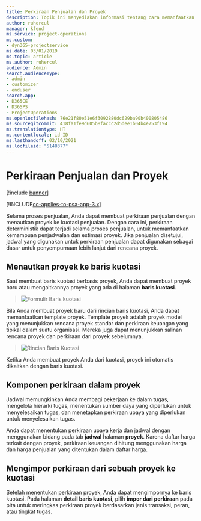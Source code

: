 ```yaml
---
title: Perkiraan Penjualan dan Proyek
description: Topik ini menyediakan informasi tentang cara memanfaatkan jadwal dan perkiraan dalam proses penjualan.
author: ruhercul
manager: kfend
ms.service: project-operations
ms.custom:
- dyn365-projectservice
ms.date: 03/01/2019
ms.topic: article
ms.author: ruhercul
audience: Admin
search.audienceType:
- admin
- customizer
- enduser
search.app:
- D365CE
- D365PS
- ProjectOperations
ms.openlocfilehash: 76e21f80e51e6f3092880dc629ba90b400805486
ms.sourcegitcommit: 418fa1fe9d605b8faccc2d5dee1b04b4e753f194
ms.translationtype: HT
ms.contentlocale: id-ID
ms.lasthandoff: 02/10/2021
ms.locfileid: "5148377"
---
```

# <a name="sales-estimates-and-projects"></a>Perkiraan Penjualan dan Proyek

[!include [banner](../includes/psa-now-project-operations.md)]

[!INCLUDE[cc-applies-to-psa-app-3.x](../includes/cc-applies-to-psa-app-3x.md)]

Selama proses penjualan, Anda dapat membuat perkiraan penjualan dengan menautkan proyek ke kuotasi penjualan. Dengan cara ini, perkiraan deterministik dapat terjadi selama proses penjualan, untuk memanfaatkan kemampuan penjadwalan dan estimasi proyek. Jika penjualan disetujui, jadwal yang digunakan untuk perkiraan penjualan dapat digunakan sebagai dasar untuk penyempurnaan lebih lanjut dari rencana proyek.

## <a name="linking-a-project-to-a-quote-line"></a>Menautkan proyek ke baris kuotasi

Saat membuat baris kuotasi berbasis proyek, Anda dapat membuat proyek baru atau mengaitkannya proyek yang ada di halaman **baris kuotasi**. 

> ![Formulir Baris kuotasi](media/project-8.png)
 
Bila Anda membuat proyek baru dari rincian baris kuotasi, Anda dapat memanfaatkan template proyek. Template proyek adalah proyek model yang menunjukkan rencana proyek standar dan perkiraan keuangan yang tipikal dalam suatu organisasi. Mereka juga dapat menunjukkan salinan rencana proyek dan perkiraan dari proyek sebelumnya.

> ![Rincian Baris Kuotasi](media/project-9.png)
  
Ketika Anda membuat proyek Anda dari kuotasi, proyek ini otomatis dikaitkan dengan baris kuotasi.

## <a name="components-of-estimates-in-a-project"></a>Komponen perkiraan dalam proyek

Jadwal memungkinkan Anda membagi pekerjaan ke dalam tugas, mengelola hierarki tugas, menentukan sumber daya yang diperlukan untuk menyelesaikan tugas, dan menetapkan perkiraan upaya yang diperlukan untuk menyelesaikan tugas.

Anda dapat menentukan perkiraan upaya kerja dan jadwal dengan menggunakan bidang pada tab **jadwal** halaman **proyek**. Karena daftar harga terkait dengan proyek, perkiraan keuangan dihitung menggunakan harga dan harga penjualan yang ditentukan dalam daftar harga.

## <a name="importing-estimates-from-a-project-into-a-quote"></a>Mengimpor perkiraan dari sebuah proyek ke kuotasi

Setelah menentukan perkiraan proyek, Anda dapat mengimpornya ke baris kuotasi. Pada halaman **detail baris kuotasi**, pilih **impor dari perkiraan** pada pita untuk meringkas perkiraan proyek berdasarkan jenis transaksi, peran, atau tingkat tugas.

